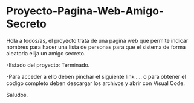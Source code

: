 # Proyecto-Pagina-Web-Amigo-Secreto

Hola a todos/as, el proyecto trata de una pagina web que permite indicar nombres para hacer una lista de personas para que el sistema de forma aleatoria elija un amigo secreto.

-Estado del proyecto: Terminado.

-Para acceder a ello deben pinchar el siguiente link ....  o para obtener el codigo completo deben descargar los archivos y abrir con Visual Code.

Saludos.
